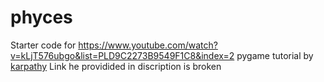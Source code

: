 # phyces
Starter code for https://www.youtube.com/watch?v=kLjT576ubgo&list=PLD9C2273B9549F1C8&index=2 
pygame tutorial by [karpathy](karpathy.ca)
Link he providided in discription is broken 
